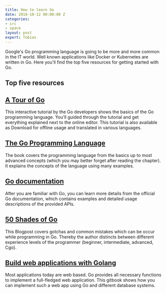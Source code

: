 ```yaml
---
title: How to learn Go
date: 2018-10-12 00:00:00 Z
categories:
- src
- space
layout: post
expert: Tobias
---
```


Google's Go programming language is going to be more and more common
in the IT world. Well known applications like Docker or Kubernetes are 
written in Go. Here you'll find the top five resources for getting
started with Go.

## Top five resources

## [A Tour of Go](https://tour.golang.org/welcome/1)  
This interactive tutorial by the Go developers shows the basics of the Go programming language. You'll guided through the tutorial and get everything explained next to the online editor. This tutorial is also available as Download for offline usage and translated in various languages.

## [The Go Programming Language](https://www.amazon.de/Programming-Language-Addison-Wesley-Professional-Computing/dp/0134190440/ref=sr_1_1?ie=UTF8&qid=1539333208&sr=8-1&keywords=go+programming+language)  
The book covers the programming language from the basics up to most advanced concepts (which you may better forget after reading the chapter). It explains the concepts of the language using many examples. 


## [Go documentation](https://golang.org/doc/)
After you are familiar with Go, you can learn more details from the official Go documentation, which contains examples and detailed usage descriptions of the provided APIs.

## [50 Shades of Go](http://devs.cloudimmunity.com/gotchas-and-common-mistakes-in-go-golang/index.html)
This Blogpost covers gotchas and common mistakes which can be occur while programming in Go. Thereby the author distincts between different experience levels of the programmer (beginner, intermediate, advanced, Cgo).

## [Build web applications with Golang](https://astaxie.gitbooks.io/build-web-application-with-golang/content/en/index.html)
Most applications today are web based. Go provides all necessary functions to implement a full-fledged web application. This gitbook shows how you can implement such a web app using Go and different database systems.